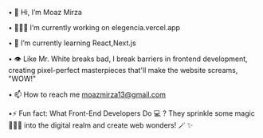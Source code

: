 • 👋 Hi, I’m Moaz Mirza

• 👨🏻‍💻 I’m currently working on elegencia.vercel.app

• 🌱 I’m currently learning React,Next.js

• 👁️ Like Mr. White breaks bad, I break barriers in frontend development, creating pixel-perfect masterpieces that'll make the website screams, "WOW!" 

• 📫 How to reach me moazmirza13@gmail.com

•⚡ Fun fact: What Front-End Developers Do 💻 ? They sprinkle some magic 🧙🏻‍♂️ into the digital realm and create web wonders! 🪄 ✨ 

